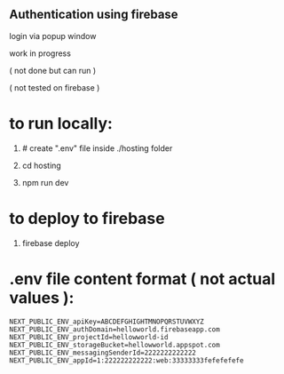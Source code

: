## Authentication using firebase

login via popup window

work in progress 

( not done but can run )

( not tested on firebase )

# to run locally:

1. \# create ".env" file inside ./hosting folder 

2. cd hosting

3. npm run dev


# to deploy to firebase 

1. firebase deploy


# .env file content format ( not actual values ):

```
NEXT_PUBLIC_ENV_apiKey=ABCDEFGHIGHTMNOPQRSTUVWXYZ
NEXT_PUBLIC_ENV_authDomain=helloworld.firebaseapp.com
NEXT_PUBLIC_ENV_projectId=hellowworld-id
NEXT_PUBLIC_ENV_storageBucket=hellowworld.appspot.com
NEXT_PUBLIC_ENV_messagingSenderId=2222222222222
NEXT_PUBLIC_ENV_appId=1:222222222222:web:33333333fefefefefe
```

